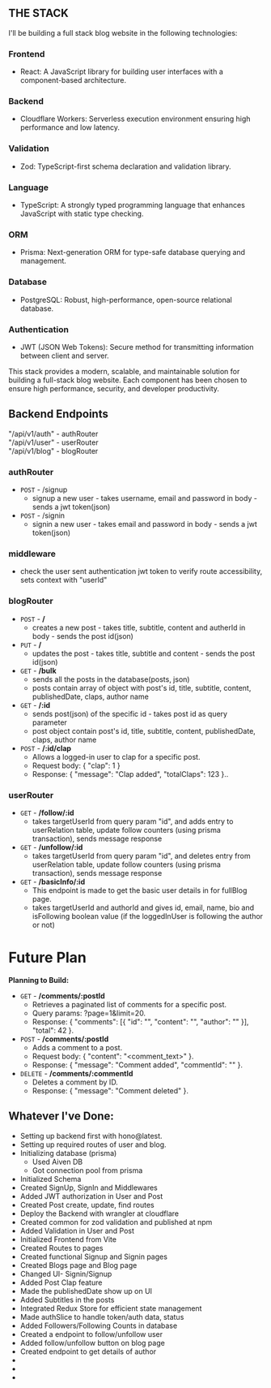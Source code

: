 ## THE STACK

I'll be building a full stack blog website in the following technologies: 
### Frontend
- React: A JavaScript library for building user interfaces with a component-based architecture.
### Backend
- Cloudflare Workers: Serverless execution environment ensuring high performance and low latency.
### Validation
- Zod: TypeScript-first schema declaration and validation library.
### Language
- TypeScript: A strongly typed programming language that enhances JavaScript with static type checking.
### ORM
- Prisma: Next-generation ORM for type-safe database querying and management.
### Database
- PostgreSQL: Robust, high-performance, open-source relational database.
### Authentication
- JWT (JSON Web Tokens): Secure method for transmitting information between client and server.

This stack provides a modern, scalable, and maintainable solution for building a full-stack blog website. Each component has been chosen to ensure high performance, security, and developer productivity.


## Backend Endpoints
"/api/v1/auth" - authRouter <br>
"/api/v1/user" - userRouter <br>
"/api/v1/blog" - blogRouter <br>

### authRouter
- `POST` - /signup
    - signup a new user - takes username, email and password in body - sends a jwt token(json)
- `POST` - /signin
    - signin a new user - takes email and password in body - sends a jwt token(json)


### middleware 
- check the user sent authentication jwt token to verify route accessibility, sets context with "userId"


### blogRouter
- `POST` - **/**
    - creates a new post - takes title, subtitle, content and autherId in body - sends the post id(json)
- `PUT` - **/**
    - updates the post - takes title, subtitle and content - sends the post id(json)
- `GET` - **/bulk**
    - sends all the posts in the database(posts, json)
    - posts contain array of object with post's id, title, subtitle, content, publishedDate, claps, author name 
- `GET` - **/:id**
    - sends post(json) of the specific id - takes post id as query parameter
    - post object contain post's id, title, subtitle, content, publishedDate, claps, author name 
- `POST` - **/:id/clap**
    - Allows a logged-in user to clap for a specific post.
    - Request body: { "clap": 1 }
    - Response: { "message": "Clap added", "totalClaps": 123 }..


### userRouter
- `GET` - **/follow/:id**
    - takes targetUserId from query param "id", and adds entry to userRelation table, update follow counters (using prisma transaction), sends message response
- `GET` - **/unfollow/:id**
    - takes targetUserId from query param "id", and deletes entry from userRelation table, update follow counters (using prisma transaction), sends message response
- `GET` - **/basicInfo/:id**
    - This endpoint is made to get the basic user details in for fullBlog page.
    - takes targetUserId and authorId and gives id, email, name, bio and isFollowing boolean value (if the loggedInUser is following the author or not)




# Future Plan 
**Planning to Build:**
- `GET` - **/comments/:postId**
    - Retrieves a paginated list of comments for a specific post.
    - Query params: ?page=1&limit=20.
    - Response: { "comments": [{ "id": "<id>", "content": "<text>", "author": "<name>" }], "total": 42 }.
- `POST` - **/comments/:postId**
    - Adds a comment to a post.
    - Request body: { "content": "<comment_text>" }.
    - Response: { "message": "Comment added", "commentId": "<id>" }.
- `DELETE` - **/comments/:commentId**
    - Deletes a comment by ID.
    - Response: { "message": "Comment deleted" }.





## Whatever I've Done:
- Setting up backend first with hono@latest.
- Setting up required routes of user and blog.
- Initializing database (prisma)
    - Used Aiven DB
    - Got connection pool from prisma
- Initialized Schema
- Created SignUp, SignIn and Middlewares
- Added JWT authorization in User and Post
- Created Post create, update, find routes
- Deploy the Backend with wrangler at cloudflare
- Created common for zod validation and published at npm
- Added Validation in User and Post
- Initialized Frontend from Vite
- Created Routes to pages
- Created functional Signup and Signin pages
- Created Blogs page and Blog page
- Changed UI- Signin/Signup
- Added Post Clap feature
- Made the publishedDate show up on UI
- Added Subtitles in the posts
- Integrated Redux Store for efficient state management
- Made authSlice to handle token/auth data, status
- Added Followers/Following Counts in database
- Created a endpoint to follow/unfollow user
- Added follow/unfollow button on blog page
- Created endpoint to get details of author
-
-
-